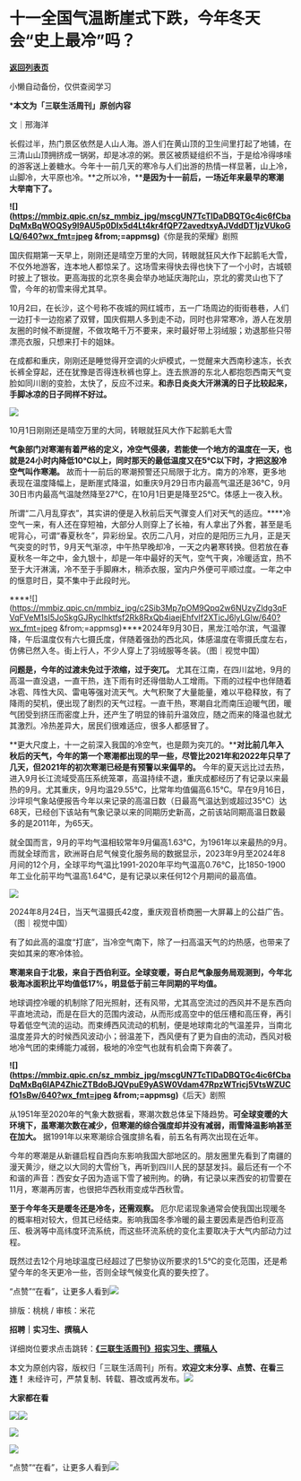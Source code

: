 # 十一全国气温断崖式下跌，今年冬天会“史上最冷”吗？

[**返回列表页**](/gzh/三联生活周刊)

小懒自动备份，仅供查阅学习

***本文为「三联生活周刊」原创内容**

文｜邢海洋

长假过半，热门景区依然是人山人海。游人们在黄山顶的卫生间里打起了地铺，在三清山山顶拥挤成一锅粥，却是冰凉的粥。景区被质疑组织不当，于是给冷得哆嗦的游客送上姜糖水。今年十一前几天的寒冷与人们出游的热情一样显著，山上冷，山脚冷，大平原也冷。**之所以冷，****是因为十一前后，一场近年来最早的寒潮大举南下了。**

****![](https://mmbiz.qpic.cn/sz_mmbiz_jpg/mscgUN7TcTIDaDBQTGc4ic6fCbaDqMxBqWOQSy9l9AU5p0Dlx5d4Lt4kr4fQP72avedtxyAJVddDT1jzVUkoGLQ/640?wx_fmt=jpeg
&from;=appmsg)****《你是我的荣耀》剧照

国庆假期第一天早上，刚刚还是晴空万里的大同，转眼就狂风大作下起鹅毛大雪，不仅外地游客，连本地人都惊呆了。这场雪来得快去得也快下了一个小时，古城顿时披上了银妆。更高海拔的北京冬奥会举办地延庆海陀山，京北的雾灵山也下了雪，今年的初雪来得尤其早。

10月2曰，在长沙，这个号称不夜城的网红城市，五一广场周边的街街巷巷，人们一边打卡一边抱紧了双臂，国庆假期人多到走不动，同时也非常寒冷，游人在发朋友圈的时候不断提醒，不做攻略千万不要来，来时最好带上羽绒服；劝退那些只带漂亮衣服，只想来打卡的姐妹。

在成都和重庆，刚刚还是睡觉得开空调的火炉模式，一觉醒来大西南秒速冻，长衣长裤全穿起，还在犹豫是否得连秋裤也穿上。连去旅游的东北人都抱怨西南天气变脸如同川剧的变脸，太快了，反应不过来。**和赤日炎炎大汗淋漓的日子比较起来，手脚冰凉的日子同样不好过。**

![](https://mmbiz.qpic.cn/mmbiz_jpg/c2Sib3Mp7pOM9Qpq2w6NUzyZldg3qFVqFSoCIiaw9UbbTrR22PXC7K0x3EC3UyjIhF3iau3d9p0XIYvYoMWrGxia8Q/640?wx_fmt=jpeg)

10月1日刚刚还是晴空万里的大同，转眼就狂风大作下起鹅毛大雪

**气象部门对寒潮有着严格的定义，冷空气侵袭，若能使一个地方的温度在一天，也就是24小时内降低10℃以上，同时那天的最低温度又在5℃以下时，才把这股冷空气叫作寒潮。**
故而十一前后的寒潮预警还只局限于北方。南方的冷寒，更多地表现在温度降幅上，是断崖式降温，如重庆9月29日市内最高气温还是36℃，9月30日市内最高气温陡然降至27°C，在10月1日更是降至25℃。体感上一夜入秋。

所谓“二八月乱穿衣”，其实讲的便是入秋前后天气骤变人们对天气的适应。****冷空气一来，有人还在穿短袖，大部分人则穿上了长袖，有人拿出了外套，甚至是毛呢背心，可谓“春夏秋冬”，异彩纷呈。农历二八月，对应的是阳历三九月，正是天气突变的时节，9月天气渐凉，中午热早晚却冷，一天之内暑寒转换。但若放在春夏秋冬一年之中，金九银十，却是一年中最好的天气，空气干爽，冷暖适宜，热不至于大汗淋漓，冷不至于手脚麻木，稍添衣服，室内户外便可平顺过度。一年之中的惬意时日，莫不集中于此段时光。

****![](https://mmbiz.qpic.cn/mmbiz_jpg/c2Sib3Mp7pOM9Qpq2w6NUzyZldg3qFVqFVeM1sI5JoSkgGJRyclhktfsf2Rk8RxQb4iaejEhfvIf2XTicJ6lyLGlw/640?wx_fmt=jpeg
&from;=appmsg)****2024年9月30日，黑龙江哈尔滨，气温骤降，午后温度仅有六七摄氏度，伴随着强劲的西北风，体感温度在零摄氏度左右，仿佛已然入冬。街上行人，不少人穿上了羽绒服等冬装。（图｜视觉中国）

**问题是，今年的过渡未免过于浓缩，过于突兀。**
尤其在江南，在四川盆地，9月的高温一直没退，一直干热，连下雨有时还得借助人工增雨。下雨的过程中也伴随着冰雹、阵性大风、雷电等强对流天气。大气积聚了大量能量，难以平稳释放，有了降雨的契机，便出现了剧烈的天气过程。一直干热，寒潮自北而南压迫暖气团，暖气团受到挤压而密度上升，还产生了明显的锋前升温效应，随之而来的降温也就尤其激烈。冷热差异大，居民们很难适应，很多人都感冒了。

**更大尺度上，十一之前深入我国的冷空气，也是颇为突兀的。****对比前几年入秋后的天气，今年的第一个寒潮都出现的早一些，尽管比2021年和2022年只早了几天，但2021年的初次寒潮已经是有预警以来偏早的。**
今年的夏天远比过去热，进入9月长江流域受高压系统笼罩，高温持续不退，重庆成都经历了有记录以来最热的9月。尤其重庆，9月均温29.55℃，比常年均值偏高6.15℃。早在9月16日，沙坪坝气象站便报告今年以来记录的高温日数（日最高气温达到或超过35℃）达68天，已经创下该站有气象记录以来的同期历史新高，之前该站同期高温日数最多的是2011年，为65天。

就全国而言，9月的平均气温相较常年9月偏高1.63℃，为1961年以来最热的9月。而就全球而言，欧洲哥白尼气候变化服务局的数据显示，2023年9月至2024年8月间的12个月，全球平均气温比1991-2020年平均气温高0.76℃，比1850-1900年工业化前平均气温高1.64℃，是有记录以来任何12个月期间的最高值。

![](https://mmbiz.qpic.cn/mmbiz_jpg/c2Sib3Mp7pOP0FZhHjhWUxRlic21xLvm67WXrjD8cBMMl3TawkotLlxA7GLaE745z8dV6GsASovBKdicHZ7BheyicA/640?wx_fmt=jpeg&from;=appmsg&tp;=wxpic&wxfrom;=5&wx;_lazy=1&wx;_co=1)

2024年8月24日，当天气温摄氏42度，重庆观音桥商圈一大屏幕上的公益广告。（图｜视觉中国）

有了如此高的温度“打底”，当冷空气南下，除了一扫高温天气的灼热感，也带来了突如其来的寒冷体验。

**寒潮来自于北极，来自于西伯利亚。全球变暖，哥白尼气象服务局观测到，今年北极海冰面积比平均值低17%，明显低于前三年同期的平均值。**

地球调控冷暖的机制除了阳光照射，还有风带，尤其高空流过的西风并不是东西向平直地流动，而是在巨大的范围内波动，从而形成高空中的低压槽和高压脊，再引导着低空气流的运动。而束缚西风流动的机制，便是地球南北的气温差异，当南北温度差异大的时候西风波动小；弱温差下，西风便有了更为自由的流动，西风对极地冷气团的束缚能力减弱，极地的冷空气也就有机会南下奔袭了。

****![](https://mmbiz.qpic.cn/sz_mmbiz_jpg/mscgUN7TcTIDaDBQTGc4ic6fCbaDqMxBq6IAP4ZhicZTBdoBJQVpuE9yASW0Vdam47RpzWTricj5VtsWZUCfO1sBw/640?wx_fmt=jpeg
&from;=appmsg)****《后天》剧照

从1951年至2020年的气象大数据看，寒潮次数总体呈下降趋势。**可全球变暖的大环境下，虽寒潮次数在减少，但寒潮的综合强度却并没有减弱，雨雪降温影响甚至在加大。**
据1991年以来寒潮综合强度排名看，前五名有两次出现在近年。

今年的寒潮是从新疆启程自西向东影响我国大部地区的。朋友圈里先看到了南疆的漫天黄沙，继之以大同的大雪纷飞，再听到四川人民的瑟瑟发抖。最后还有一个不和谐的声音：西安女子因为造谣下雪了被刑拘。的确，有记录以来西安的初雪要在11月，寒潮再厉害，也很把华西秋雨变成华西秋雪。

**至于今年冬天是暖冬还是冷冬，还需观察。**
厄尔尼诺现象通常会使我国出现暖冬的概率相对较大，但其已经结束。影响我国冬季冷暖的最主要因素是西伯利亚高压、极涡等中高纬度环流系统，而这些环流系统的变化主要取决于大气内部动力过程。

既然过去12个月地球温度已经超过了巴黎协议所要求的1.5℃的变化范围，还是希望今年的冬天更冷一些，否则全球气候变化真的要失控了。

“点赞”“在看”，让更多人看到![](https://mmbiz.qpic.cn/mmbiz_gif/c2Sib3Mp7pON9hkSZwdTibRHNZSMPyiapUCHJwlyoZVBC3SfmPmF0VKjkm3NiaToQloHFJ6icyicqZnqgXp6pSQJt5gg/640?wx_fmt=gif&from;=appmsg&wxfrom;=5&wx;_lazy=1&tp;=wxpic)  
  
  
  
  
  

排版：桃桃 / 审核：米花

  
**招聘｜实习生、撰稿人**  

详细岗位要求点击跳转：[**《三联生活周刊》招实习生、撰稿人**](http://mp.weixin.qq.com/s?__biz=MTc5MTU3NTYyMQ==&mid=2651136871&idx=3&sn=f1c0777fe9d31881e5dfca68ebc2937f&chksm=5907324d6e70bb5b3546dfe1c7b31b5fe05664bebbf36356ba9a1a352e0678444cad62875ad4&scene=21#wechat_redirect)

本文为原创内容，版权归「三联生活周刊」所有。**欢迎文末分享、点赞、在看三连！**
未经许可，严禁复制、转载、篡改或再发布。![](https://mmbiz.qpic.cn/sz_mmbiz_png/Gg7Qtoh7Aic9ZTmAdCc80b4nD7xicgPt863QWU7oNswDx19XrjfTtSl8QwatY2EEZGuNd1WRRiapDZjcDhTnNYmBg/640?wx_fmt=other&wxfrom;=5&wx;_lazy=1&wx;_co=1&retryload;=1&tp;=webp)

**大家都在看**

  
[![](https://mmbiz.qpic.cn/mmbiz_jpg/c2Sib3Mp7pOPgUUSoDsxkHVH3icTUiciaGCvkAVDtAotEQry9wDDGuEBUWw9u1icLdYkZarhHga4lUKFWmic7NtfT1pg/640?wx_fmt=jpeg&from;=appmsg&wxfrom;=5&wx;_lazy=1&wx;_co=1&tp;=wxpic)](http://mp.weixin.qq.com/s?__biz=MTc5MTU3NTYyMQ==&mid=2651448112&idx=2&sn=a53ead0f913479f729ab4cbf2e50e225&chksm=590bf21a6e7c7b0c2fcec66196908938b8d82fb6d18c1af0c60d4d52324eb9f9a79b7e439e71&scene=21#wechat_redirect)[![](https://mmbiz.qpic.cn/mmbiz_jpg/c2Sib3Mp7pOPs7FgJeXJFly0dcGYedaiaWLUAfu72u0M9Xeah4INmicHsuCRLOUbEhvdAMS9PFjibRalFJ9B9bia81A/640?wx_fmt=jpeg&tp;=wxpic&wxfrom;=5&wx;_lazy=1&wx;_co=1)](http://mp.weixin.qq.com/s?__biz=MTc5MTU3NTYyMQ==&mid=2651449611&idx=1&sn=1a27a0168d34aac295f28fce8c3d8d16&chksm=590bf8216e7c713703be266650ede8b72859c75769af1bd4fbb12862aaae58c4cd7894d8ebbe&scene=21#wechat_redirect)  

![](https://mmbiz.qpic.cn/sz_mmbiz_png/Gg7Qtoh7Aic9ZTmAdCc80b4nD7xicgPt86k1kgpU51hWCHjV92ryhVW35PLCvLhxLw9XDhXjgeDyZhHSx5EbRcfg/640?wx_fmt=other&wxfrom;=5&wx;_lazy=1&wx;_co=1&retryload;=1&tp;=webp)

  
[![](https://mmbiz.qpic.cn/mmbiz_jpg/c2Sib3Mp7pONuwrdetOsWUZLdDE1J39mLibBBe0vPzCKS1topq8p9JgG9O86KDCNS3SZl7Paa1d80gvHIBg9C0cw/640?wx_fmt=jpeg&from;=appmsg&wxfrom;=5&wx;_lazy=1&wx;_co=1&tp;=wxpic)]()  
  
“点赞”“在看”，让更多人看到![](https://mmbiz.qpic.cn/mmbiz_gif/c2Sib3Mp7pON9hkSZwdTibRHNZSMPyiapUCHJwlyoZVBC3SfmPmF0VKjkm3NiaToQloHFJ6icyicqZnqgXp6pSQJt5gg/640?wx_fmt=gif&from;=appmsg&wxfrom;=5&wx;_lazy=1&tp;=wxpic)

